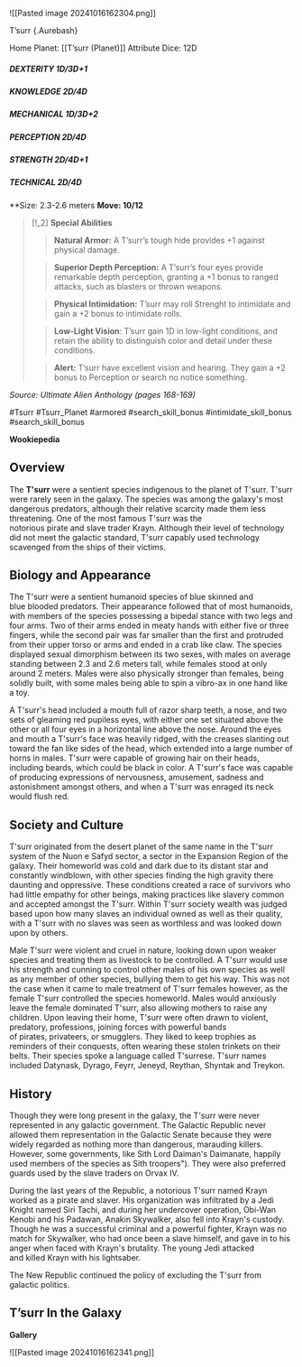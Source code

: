 ![[Pasted image 20241016162304.png]]

T’surr {.Aurebash}

Home Planet: [[T’surr (Planet)]]
Attribute Dice: 12D
##### DEXTERITY 1D/3D+1
##### KNOWLEDGE 2D/4D
##### MECHANICAL 1D/3D+2
##### PERCEPTION 2D/4D
##### STRENGTH 2D/4D+1
##### TECHNICAL 2D/4D
**Size: 2.3-2.6 meters 
**Move: 10/12**



> [!_2] 
> **Special Abilities**
> > **Natural Armor:** A T’surr’s tough hide provides +1 against physical damage.
> 
> > **Superior Depth Perception:** A T’surr’s four eyes provide remarkable depth perception, granting a +1 bonus to ranged attacks, such as blasters or thrown weapons.
> 
> > **Physical Intimidation:** T’surr may roll Strenght to
> > intimidate and gain a +2 bonus to intimidate rolls.
> 
> > **Low-Light Vision**: T’surr gain 1D in low-light conditions, and
> > retain the ability to distinguish color and detail under these
> > conditions.
> 
> > **Alert:** T’surr have excellent vision and hearing. They gain a
> > +2 bonus to Perception or search no notice something.
> 

*Source: Ultimate Alien Anthology (pages 168-169)*



#Tsurr #Tsurr_Planet #armored 
#search_skill_bonus #intimidate_skill_bonus #search_skill_bonus 

**Wookiepedia**

## Overview

The **T'surr** were a sentient species indigenous to the planet of T'surr. T'surr were rarely seen in the galaxy. The species was among the galaxy's most dangerous predators, although their relative scarcity made them less threatening. One of the most famous T'surr was the notorious pirate and slave trader Krayn. Although their level of technology did not meet the galactic standard, T'surr capably used technology scavenged from the ships of their victims.

## Biology and Appearance

The T'surr were a sentient humanoid species of blue skinned and blue blooded predators. Their appearance followed that of most humanoids, with members of the species possessing a bipedal stance with two legs and four arms. Two of their arms ended in meaty hands with either five or three fingers, while the second pair was far smaller than the first and protruded from their upper torso or arms and ended in a crab like claw. The species displayed sexual dimorphism between its two sexes, with males on average standing between 2.3 and 2.6 meters tall, while females stood at only around 2 meters. Males were also physically stronger than females, being solidly built, with some males being able to spin a vibro-ax in one hand like a toy.

A T'surr's head included a mouth full of razor sharp teeth, a nose, and two sets of gleaming red pupiless eyes, with either one set situated above the other or all four eyes in a horizontal line above the nose. Around the eyes and mouth a T'surr's face was heavily ridged, with the creases slanting out toward the fan like sides of the head, which extended into a large number of horns in males. T'surr were capable of growing hair on their heads, including beards, which could be black in color. A T'surr's face was capable of producing expressions of nervousness, amusement, sadness and astonishment amongst others, and when a T'surr was enraged its neck would flush red.

## Society and Culture

T'surr originated from the desert planet of the same name in the T'surr system of the Nuon e Safyd sector, a sector in the Expansion Region of the galaxy. Their homeworld was cold and dark due to its distant star and constantly windblown, with other species finding the high gravity there daunting and oppressive. These conditions created a race of survivors who had little empathy for other beings, making practices like slavery common and accepted amongst the T'surr. Within T'surr society wealth was judged based upon how many slaves an individual owned as well as their quality, with a T'surr with no slaves was seen as worthless and was looked down upon by others.

Male T'surr were violent and cruel in nature, looking down upon weaker species and treating them as livestock to be controlled. A T'surr would use his strength and cunning to control other males of his own species as well as any member of other species, bullying them to get his way. This was not the case when it came to male treatment of T'surr females however, as the female T'surr controlled the species homeworld. Males would anxiously leave the female dominated T'surr, also allowing mothers to raise any children. Upon leaving their home, T'surr were often drawn to violent, predatory, professions, joining forces with powerful bands of pirates, privateers, or smugglers. They liked to keep trophies as reminders of their conquests, often wearing these stolen trinkets on their belts. Their species spoke a language called T'surrese. T'surr names included Datynask, Dyrago, Feyrr, Jeneyd, Reythan, Shyntak and Treykon.

## History

Though they were long present in the galaxy, the T'surr were never represented in any galactic government. The Galactic Republic never allowed them representation in the Galactic Senate because they were widely regarded as nothing more than dangerous, marauding killers. However, some governments, like Sith Lord Daiman's Daimanate, happily used members of the species as Sith troopers"). They were also preferred guards used by the slave traders on Orvax IV.

During the last years of the Republic, a notorious T'surr named Krayn worked as a pirate and slaver. His organization was infiltrated by a Jedi Knight named Siri Tachi, and during her undercover operation, Obi-Wan Kenobi and his Padawan, Anakin Skywalker, also fell into Krayn's custody. Though he was a successful criminal and a powerful fighter, Krayn was no match for Skywalker, who had once been a slave himself, and gave in to his anger when faced with Krayn's brutality. The young Jedi attacked and killed Krayn with his lightsaber.

The New Republic continued the policy of excluding the T'surr from galactic politics.

## T’surr In the Galaxy




**Gallery**


![[Pasted image 20241016162341.png]]
